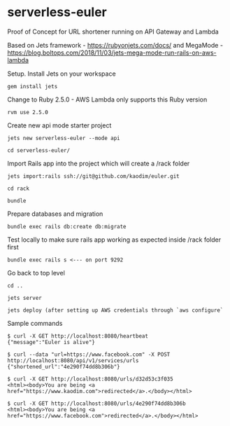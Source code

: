 # serverless-euler
Proof of Concept for URL shortener running on API Gateway and Lambda 


Based on Jets framework - https://rubyonjets.com/docs/ and MegaMode - https://blog.boltops.com/2018/11/03/jets-mega-mode-run-rails-on-aws-lambda


Setup.  Install Jets on your workspace

	gem install jets

Change to Ruby 2.5.0 - AWS Lambda only supports this Ruby version

	rvm use 2.5.0

Create new api mode starter project

	jets new serverless-euler --mode api

	cd serverless-euler/

Import Rails app into the project which will create a /rack folder

	jets import:rails ssh://git@github.com/kaodim/euler.git

	cd rack

	bundle

Prepare databases and migration

	bundle exec rails db:create db:migrate

Test locally to make sure rails app working as expected inside /rack folder first

	bundle exec rails s <--- on port 9292

Go back to top level 

	cd ..
	
	jets server

	jets deploy (after setting up AWS credentials through `aws configure`

Sample commands

	$ curl -X GET http://localhost:8080/heartbeat                           
	{"message":"Euler is alive"}

	$ curl --data "url=https://www.facebook.com" -X POST http://localhost:8080/api/v1/services/urls
	{"shortened_url":"4e290f74dd8b306b"}

	$ curl -X GET http://localhost:8080/urls/d32d53c3f035
	<html><body>You are being <a href="https://www.kaodim.com">redirected</a>.</body></html>

	$ curl -X GET http://localhost:8080/urls/4e290f74dd8b306b
	<html><body>You are being <a href="https://www.facebook.com">redirected</a>.</body></html>
